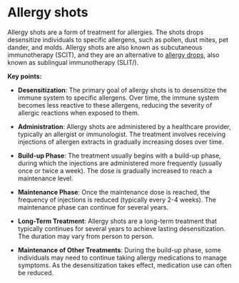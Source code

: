 # Allergy shots

Allergy shots are a form of treatment for allergies. The shots drops desensitize individuals to specific allergens, such as pollen, dust mites, pet dander, and molds. Allergy shots are also known as subcutaneous immunotherapy (SCIT), and they are an alternative to [allergy drops](../allergy-drops/), also known as sublingual immunotherapy (SLIT/).

**Key points:**

* **Desensitization**: The primary goal of allergy shots is to desensitize the immune system to specific allergens. Over time, the immune system becomes less reactive to these allergens, reducing the severity of allergic reactions when exposed to them.

* **Administration**: Allergy shots are administered by a healthcare provider, typically an allergist or immunologist. The treatment involves receiving injections of allergen extracts in gradually increasing doses over time.

* **Build-up Phase**: The treatment usually begins with a build-up phase, during which the injections are administered more frequently (usually once or twice a week). The dose is gradually increased to reach a maintenance level.

* **Maintenance Phase**: Once the maintenance dose is reached, the frequency of injections is reduced (typically every 2-4 weeks). The maintenance phase can continue for several years.

* **Long-Term Treatment**: Allergy shots are a long-term treatment that typically continues for several years to achieve lasting desensitization. The duration may vary from person to person.

* **Maintenance of Other Treatments**: During the build-up phase, some individuals may need to continue taking allergy medications to manage symptoms. As the desensitization takes effect, medication use can often be reduced.
